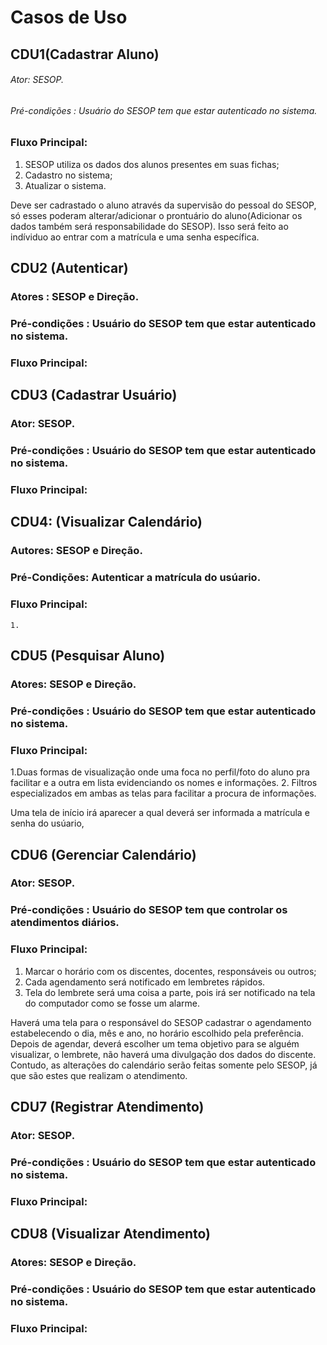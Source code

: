 # Casos de Uso


## CDU1(Cadastrar Aluno)

###### Ator: SESOP.

###### Pré-condições : Usuário do SESOP tem que estar autenticado no sistema.

### Fluxo Principal: 


1)	SESOP utiliza os dados dos alunos presentes em suas fichas;
2)	Cadastro no sistema;
3)	Atualizar o sistema. 

Deve ser cadrastado o aluno através da supervisão do pessoal do SESOP, só esses poderam alterar/adicionar o prontuário do aluno(Adicionar os dados também será responsabilidade do SESOP).
Isso será feito ao indíviduo ao entrar com a matrícula e uma senha específica.



## CDU2 (Autenticar)

### Atores : SESOP e Direção.

### Pré-condições : Usuário do SESOP tem que estar autenticado no sistema.

### Fluxo Principal: 


## CDU3 (Cadastrar Usuário)

### Ator: SESOP. 

### Pré-condições : Usuário do SESOP tem que estar autenticado no sistema.

### Fluxo Principal: 


## CDU4: (Visualizar Calendário)

### Autores: SESOP e Direção.

### Pré-Condições: Autenticar a matrícula do usúario.

### Fluxo Principal:

	1.

## CDU5 (Pesquisar Aluno)

### Atores: SESOP e Direção.

### Pré-condições : Usuário do SESOP tem que estar autenticado no sistema.

### Fluxo Principal: 


1.Duas formas de visualização onde uma foca no perfil/foto do aluno pra facilitar e a outra em lista evidenciando os nomes e informações.
2. Filtros especializados em ambas as telas para facilitar a procura de informações.

Uma tela de início irá aparecer a qual deverá ser informada a matrícula e senha do usúario, 


## CDU6 (Gerenciar Calendário)

### Ator: SESOP. 

### Pré-condições : Usuário do SESOP tem que controlar os atendimentos diários.

### Fluxo Principal: 


1) Marcar o horário com os discentes, docentes, responsáveis ou outros;
2) Cada agendamento será notificado em lembretes rápidos.
3) Tela do lembrete será uma coisa a parte, pois irá ser notificado na tela do computador como se fosse um alarme.

Haverá uma tela para o responsável do SESOP cadastrar o agendamento estabelecendo o dia, mês e ano, no horário escolhido pela preferência. Depois de agendar, deverá escolher um tema objetivo para se alguém visualizar, o lembrete, não haverá uma divulgação dos dados do discente.
Contudo, as alterações do calendário serão feitas somente pelo SESOP, já que são estes que realizam o atendimento.


## CDU7 (Registrar Atendimento)

### Ator: SESOP. 

### Pré-condições : Usuário do SESOP tem que estar autenticado no sistema.

### Fluxo Principal: 


## CDU8 (Visualizar Atendimento)

### Atores: SESOP e Direção. 

### Pré-condições : Usuário do SESOP tem que estar autenticado no sistema.

### Fluxo Principal: 




